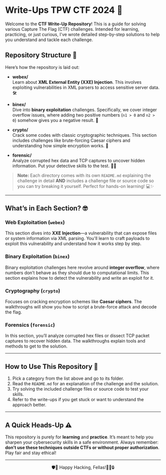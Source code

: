 # Write-Ups TPW CTF 2024 🚨

Welcome to the **CTF Write-Up Repository**! This is a guide for solving various Capture The Flag (CTF) challenges. Intended for learning, practicing, or just curious, I've wrote detailed step-by-step solutions to help you understand and tackle each challenge.

## Repository Structure 📂

Here’s how the repository is laid out:

- **webex/**  
  Learn about **XML External Entity (XXE) Injection**. This involves exploiting vulnerabilities in XML parsers to access sensitive server data. 🛠️

- **binex/**  
  Dive into **binary exploitation** challenges. Specifically, we cover integer overflow issues, where adding two positive numbers (`n1 > 0` and `n2 > 0`) somehow gives you a negative result. 🤔

- **crypto/**  
  Crack some codes with classic cryptographic techniques. This section includes challenges like brute-forcing Caesar ciphers and understanding how simple encryption works. 🔑

- **forensic/**  
  Analyze corrupted hex data and TCP captures to uncover hidden information. Put your detective skills to the test. 🕵️‍♂️

> **Note:** Each directory comes with its own `README.md` explaining the challenge in detail **AND** includes a challenge file or source code so you can try breaking it yourself. Perfect for hands-on learning! 💻✨

---

## What’s in Each Section? 🤓

### Web Exploitation (`webex`)
This section dives into **XXE Injection**—a vulnerability that can expose files or system information via XML parsing. You'll learn to craft payloads to exploit this vulnerability and understand how it works step by step. 

### Binary Exploitation (`binex`)
Binary exploitation challenges here revolve around **integer overflow**, where numbers don’t behave as they should due to computational limits. This section explains how to detect the vulnerability and write an exploit for it.

### Cryptography (`crypto`)
Focuses on cracking encryption schemes like **Caesar ciphers**. The walkthroughs will show you how to script a brute-force attack and decode the flag.

### Forensics (`forensic`)
In this section, you’ll analyze corrupted hex files or dissect TCP packet captures to recover hidden data. The walkthroughs explain tools and methods to get to the solution.

---

## How to Use This Repository 🚀

1. Pick a category from the list above and go to its folder.
2. Read the `README.md` for an explanation of the challenge and the solution.
3. Try solving the included challenge files or source code to test your skills. 
4. Refer to the write-ups if you get stuck or want to understand the approach better.

---

## A Quick Heads-Up ⚠️

This repository is purely for **learning** and **practice**. It’s meant to help you sharpen your cybersecurity skills in a safe environment. Always remember: **don’t use these techniques outside CTFs or without proper authorization**. Play fair and stay ethical!

---
<div align="center">🛡️🤖 Happy Hacking, Fellas!🕵️‍♂️🔒 </div>

